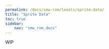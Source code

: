 ```yaml
---
permalink: /docs/smw-rom/levels/sprite-data/
title: "Sprite Data"
toc: true
sidebar:
    nav: "smw_rom_docs"
---
```


WIP